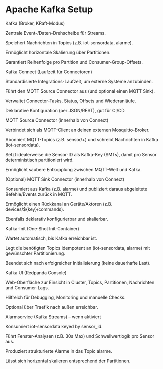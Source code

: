 # Apache Kafka Setup

Kafka (Broker, KRaft-Modus)

Zentrale Event-/Daten-Drehscheibe für Streams.

Speichert Nachrichten in Topics (z.B. iot-sensordata, alarme).

Ermöglicht horizontale Skalierung über Partitionen.

Garantiert Reihenfolge pro Partition und Consumer-Group-Offsets.

Kafka Connect (Laufzeit für Connectoren)

Standardisierte Integrations-Laufzeit, um externe Systeme anzubinden.

Führt den MQTT Source Connector aus (und optional einen MQTT Sink).

Verwaltet Connector-Tasks, Status, Offsets und Wiederanläufe.

Deklarative Konfiguration (per JSON/REST), gut für CI/CD.

MQTT Source Connector (innerhalb von Connect)

Verbindet sich als MQTT-Client an deinen externen Mosquitto-Broker.

Abonniert MQTT-Topics (z.B. sensor/+) und schreibt Nachrichten in Kafka (iot-sensordata).

Setzt idealerweise die Sensor-ID als Kafka-Key (SMTs), damit pro Sensor deterministisch partitioniert wird.

Ermöglicht saubere Entkopplung zwischen MQTT-Welt und Kafka.

(Optional) MQTT Sink Connector (innerhalb von Connect)

Konsumiert aus Kafka (z.B. alarme) und publiziert daraus abgeleitete Befehle/Events zurück in MQTT.

Ermöglicht einen Rückkanal an Geräte/Aktoren (z.B. devices/${key}/commands).

Ebenfalls deklarativ konfigurierbar und skalierbar.

Kafka-Init (One‑Shot Init-Container)

Wartet automatisch, bis Kafka erreichbar ist.

Legt die benötigten Topics idempotent an (iot-sensordata, alarme) mit gewünschter Partitionierung.

Beendet sich nach erfolgreicher Initialisierung (keine dauerhafte Last).

Kafka UI (Redpanda Console)

Web-Oberfläche zur Einsicht in Cluster, Topics, Partitionen, Nachrichten und Consumer-Lags.

Hilfreich für Debugging, Monitoring und manuelle Checks.

Optional über Traefik nach außen erreichbar.

Alarmservice (Kafka Streams) – wenn aktiviert

Konsumiert iot-sensordata keyed by sensor_id.

Führt Fenster-Analysen (z.B. 30s Max) und Schwellwertlogik pro Sensor aus.

Produziert strukturierte Alarme in das Topic alarme.

Lässt sich horizontal skalieren entsprechend der Partitionen.
